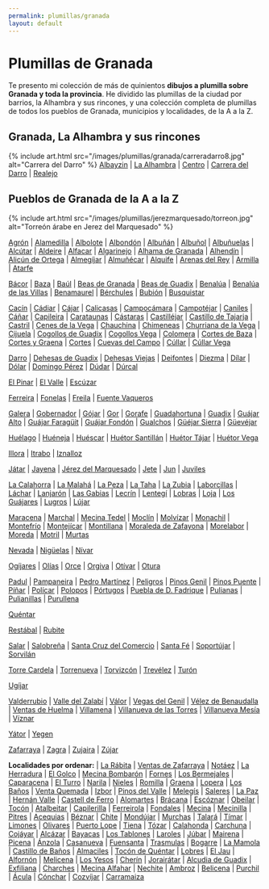 ```yaml
---
permalink: plumillas/granada
layout: default
---
```

# Plumillas de Granada

Te presento mi colección de más de quinientos __dibujos a plumilla sobre Granada y toda la provincia__. He dividido las plumillas de la ciudad por barrios, la Alhambra y sus rincones, y una colección completa de plumillas de todos los pueblos de Granada, municipios y localidades, de la A a la Z.

## Granada, La Alhambra y sus rincones

{% include art.html src="/images/plumillas/granada/carreradarro8.jpg" alt="Carrera del Darro" %}
[Albayzin](/plumillas/granada/albayzin)
 | [La Alhambra](/plumillas/granada/alhambra)
 | [Centro](/plumillas/granada/centro)
 | [Carrera del Darro](/plumillas/granada/)
 | [Realejo](/plumillas/granada/realejo)


## Pueblos de Granada de la A a la Z

{% include art.html src="/images/plumillas/jerezmarquesado/torreon.jpg" alt="Torreón árabe en Jerez del Marquesado" %}

[Agrón](/plumillas/granada/agron)
 | [Alamedilla](/plumillas/granada/)
 | [Albolote](/plumillas/granada/)
 | [Albondón](/plumillas/granada/)
 | [Albuñán](/plumillas/granada/)
 | [Albuñol](/plumillas/granada/)
 | [Albuñuelas](/plumillas/granada/)
 | [Alcútar](/plumillas/granada/)
 | [Aldeire](/plumillas/granada/)
 | [Alfacar](/plumillas/granada/)
 | [Algarinejo](/plumillas/granada/)
 | [Alhama de Granada](/plumillas/granada/)
 | [Alhendín](/plumillas/granada/)
 | [Alicún de Ortega](/plumillas/granada/)
 | [Almegíjar](/plumillas/granada/)
 | [Almuñécar](/plumillas/granada/)
 | [Alquife](/plumillas/granada/)
 | [Arenas del Rey](/plumillas/granada/)
 | [Armilla](/plumillas/granada/)
 | [Atarfe](/plumillas/granada/)

[Bácor](/plumillas/granada/)
 | [Baza](/plumillas/granada/)
 | [Baúl](/plumillas/granada/)
 | [Beas de Granada](/plumillas/granada/)
 | [Beas de Guadix](/plumillas/granada/)
 | [Benalúa](/plumillas/granada/)
 | [Benalúa de las Villas](/plumillas/granada/)
 | [Benamaurel](/plumillas/granada/)
 | [Bérchules](/plumillas/granada/)
 | [Bubión](/plumillas/granada/)
 | [Busquistar](/plumillas/granada/)

[Cacín](/plumillas/granada/)
 | [Cádiar](/plumillas/granada/)
 | [Cájar](/plumillas/granada/)
 | [Calicasas](/plumillas/granada/)
 | [Campocámara](/plumillas/granada/)
 | [Campotéjar](/plumillas/granada/)
 | [Caniles](/plumillas/granada/)
 | [Cáñar](/plumillas/granada/)
 | [Capileira](/plumillas/granada/)
 | [Carataunas](/plumillas/granada/)
 | [Cástaras](/plumillas/granada/)
 | [Castilléjar](/plumillas/granada/)
 | [Castillo de Tajarja](/plumillas/granada/)
 | [Castril](/plumillas/granada/)
 | [Cenes de la Vega](/plumillas/granada/)
 | [Chauchina](/plumillas/granada/)
 | [Chimeneas](/plumillas/granada/)
 | [Churriana de la Vega](/plumillas/granada/)
 | [Cijuela](/plumillas/granada/)
 | [Cogollos de Guadix](/plumillas/granada/)
 | [Cogollos Vega](/plumillas/granada/)
 | [Colomera](/plumillas/granada/)
 | [Cortes de Baza](/plumillas/granada/)
 | [Cortes y Graena](/plumillas/granada/)
 | [Cortes](/plumillas/granada/)
 | [Cuevas del Campo](/plumillas/granada/)
 | [Cúllar](/plumillas/granada/)
 | [Cúllar Vega](/plumillas/granada/)

 [Darro](/plumillas/granada/)
 | [Dehesas de Guadix](/plumillas/granada/)
 | [Dehesas Viejas](/plumillas/granada/)
 | [Deifontes](/plumillas/granada/)
 | [Diezma](/plumillas/granada/)
 | [Dílar](/plumillas/granada/)
 | [Dólar](/plumillas/granada/)
 | [Domingo Pérez](/plumillas/granada/)
 | [Dúdar](/plumillas/granada/)
 | [Dúrcal](/plumillas/granada/)

 [El Pinar](/plumillas/granada/)
 | [El Valle](/plumillas/granada/)
 | [Escúzar](/plumillas/granada/)

 [Ferreira](/plumillas/granada/)
 | [Fonelas](/plumillas/granada/)
 | [Freila](/plumillas/granada/)
 | [Fuente Vaqueros](/plumillas/granada/)

 [Galera](/plumillas/granada/)
 | [Gobernador](/plumillas/granada/)
 | [Gójar](/plumillas/granada/)
 | [Gor](/plumillas/granada/)
 | [Gorafe](/plumillas/granada/)
 | [Guadahortuna](/plumillas/granada/)
 | [Guadix](/plumillas/granada/)
 | [Guájar Alto](/plumillas/granada/)
 | [Guájar Faragüit](/plumillas/granada/)
 | [Guájar Fondón](/plumillas/granada/)
 | [Gualchos](/plumillas/granada/)
 | [Güéjar Sierra](/plumillas/granada/)
 | [Güevéjar](/plumillas/granada/)

 [Huélago](/plumillas/granada/)
 | [Huéneja](/plumillas/granada/)
 | [Huéscar](/plumillas/granada/)
 | [Huétor Santillán](/plumillas/granada/)
 | [Huétor Tájar](/plumillas/granada/)
 | [Huétor Vega](/plumillas/granada/)

 [Illora](/plumillas/granada/)
 | [Itrabo](/plumillas/granada/)
 | [Iznalloz](/plumillas/granada/)

 [Játar](/plumillas/granada/)
 | [Jayena](/plumillas/granada/)
 | [Jérez del Marquesado](/plumillas/granada/)
 | [Jete](/plumillas/granada/)
 | [Jun](/plumillas/granada/)
 | [Juviles](/plumillas/granada/)

 [La Calahorra](/plumillas/granada/)
 | [La Malahá](/plumillas/granada/)
 | [La Peza](/plumillas/granada/)
 | [La Taha](/plumillas/granada/)
 | [La Zubia](/plumillas/granada/)
 | [Laborcillas](/plumillas/granada/)
 | [Láchar](/plumillas/granada/)
 | [Lanjarón](/plumillas/granada/)
 | [Las Gabias](/plumillas/granada/)
 | [Lecrín](/plumillas/granada/)
 | [Lentegí](/plumillas/granada/)
 | [Lobras](/plumillas/granada/)
 | [Loja](/plumillas/granada/)
 | [Los Guájares](/plumillas/granada/)
 | [Lugros](/plumillas/granada/)
 | [Lújar](/plumillas/granada/)

[Maracena](/plumillas/granada/)
 | [Marchal](/plumillas/granada/)
 | [Mecina Tedel](/plumillas/granada/)
 | [Moclín](/plumillas/granada/)
 | [Molvízar](/plumillas/granada/)
 | [Monachil](/plumillas/granada/)
 | [Montefrío](/plumillas/granada/)
 | [Montejícar](/plumillas/granada/)
 | [Montillana](/plumillas/granada/)
 | [Moraleda de Zafayona](/plumillas/granada/)
 | [Morelabor](/plumillas/granada/)
 | [Moreda](/plumillas/granada/)
 | [Motril](/plumillas/granada/)
 | [Murtas](/plumillas/granada/)

[Nevada](/plumillas/granada/)
 | [Nigüelas](/plumillas/granada/)
 | [Nívar](/plumillas/granada/)

[Ogíjares](/plumillas/granada/)
 | [Olías](/plumillas/granada/)
 | [Orce](/plumillas/granada/)
 | [Orgiva](/plumillas/granada/)
 | [Otívar](/plumillas/granada/)
 | [Otura](/plumillas/granada/)

[Padul](/plumillas/granada/)
 | [Pampaneira](/plumillas/granada/)
 | [Pedro Martínez](/plumillas/granada/)
 | [Peligros](/plumillas/granada/)
 | [Pinos Genil](/plumillas/granada/)
 | [Pinos Puente](/plumillas/granada/)
 | [Píñar](/plumillas/granada/)
 | [Polícar](/plumillas/granada/)
 | [Polopos](/plumillas/granada/)
 | [Pórtugos](/plumillas/granada/)
 | [Puebla de D. Fadrique](/plumillas/granada/)
 | [Pulianas](/plumillas/granada/)
 | [Pulianillas](/plumillas/granada/)
 | [Purullena](/plumillas/granada/)

[Quéntar](/plumillas/granada/)

[Restábal](/plumillas/granada/)
 | [Rubite](/plumillas/granada/)

[Salar](/plumillas/granada/)
 | [Salobreña](/plumillas/granada/)
 | [Santa Cruz del Comercio](/plumillas/granada/)
 | [Santa Fé](/plumillas/granada/)
 | [Soportújar](/plumillas/granada/)
 | [Sorvilán](/plumillas/granada/)

[Torre Cardela](/plumillas/granada/)
 | [Torrenueva](/plumillas/granada/)
 | [Torvizcón](/plumillas/granada/)
 | [Trevélez](/plumillas/granada/)
 | [Turón](/plumillas/granada/)

[Ugíjar](/plumillas/granada/)

[Valderrubio](/plumillas/granada/)
 | [Valle del Zalabí](/plumillas/granada/)
 | [Válor](/plumillas/granada/)
 | [Vegas del Genil](/plumillas/granada/)
 | [Vélez de Benaudalla](/plumillas/granada/)
 | [Ventas de Huelma](/plumillas/granada/)
 | [Villamena](/plumillas/granada/)
 | [Villanueva de las Torres](/plumillas/granada/)
 | [Villanueva Mesía](/plumillas/granada/)
 | [Víznar](/plumillas/granada/)

[Yátor](/plumillas/granada/)
 | [Yegen](/plumillas/granada/)

[Zafarraya](/plumillas/granada/)
 | [Zagra](/plumillas/granada/)
 | [Zujaira](/plumillas/granada/)
 | [Zújar](/plumillas/granada/)

 __Localidades por ordenar:__
  | [La Rábita](/plumillas/granada/)
  | [Ventas de Zafarraya](/plumillas/granada/)
  | [Notáez](/plumillas/granada/)
  | [La Herradura](/plumillas/granada/)
  | [El Golco](/plumillas/granada/)
  | [Mecina Bombarón](/plumillas/granada/)
  | [Fornes](/plumillas/granada/)
  | [Los Bermejales](/plumillas/granada/)
  | [Caparacena](/plumillas/granada/)
  | [El Turro](/plumillas/granada/)
  | [Narila](/plumillas/granada/)
  | [Nieles](/plumillas/granada/)
  | [Romilla](/plumillas/granada/)
  | [Graena](/plumillas/granada/)
  | [Lopera](/plumillas/granada/)
  | [Los Baños](/plumillas/granada/)
  | [Venta Quemada](/plumillas/granada/)
  | [Izbor](/plumillas/granada/)
  | [Pinos del Valle](/plumillas/granada/)
  | [Melegís](/plumillas/granada/)
  | [Saleres](/plumillas/granada/)
  | [La Paz](/plumillas/granada/)
  | [Hernán Valle](/plumillas/granada/)
  | [Castell de Ferro](/plumillas/granada/)
  | [Alomartes](/plumillas/granada/)
  | [Brácana](/plumillas/granada/)
  | [Escóznar](/plumillas/granada/)
  | [Obeilar](/plumillas/granada/)
  | [Tocón](/plumillas/granada/)
  | [Atalbeitar](/plumillas/granada/)
  | [Capilerilla](/plumillas/granada/)
  | [Ferreirola](/plumillas/granada/)
  | [Fondales](/plumillas/granada/)
  | [Mecina](/plumillas/granada/)
  | [Mecinilla](/plumillas/granada/)
  | [Pitres](/plumillas/granada/)
  | [Acequias](/plumillas/granada/)
  | [Béznar](/plumillas/granada/)
  | [Chite](/plumillas/granada/)
  | [Mondújar](/plumillas/granada/)
  | [Murchas](/plumillas/granada/)
  | [Talará](/plumillas/granada/)
  | [Tímar](/plumillas/granada/)
  | [Limones](/plumillas/granada/)
  | [Olivares](/plumillas/granada/)
  | [Puerto Lope](/plumillas/granada/)
  | [Tiena](/plumillas/granada/)
  | [Tózar](/plumillas/granada/)
  | [Calahonda](/plumillas/granada/)
  | [Carchuna](/plumillas/granada/)
  | [Cojáyar](/plumillas/granada/)
  | [Alcázar](/plumillas/granada/)
  | [Bayacas](/plumillas/granada/)
  | [Los Tablones](/plumillas/granada/)
  | [Laroles](/plumillas/granada/)
  | [Júbar](/plumillas/granada/)
  | [Mairena](/plumillas/granada/)
  | [Picena](/plumillas/granada/)
  | [Ánzola](/plumillas/granada/)
  | [Casanueva](/plumillas/granada/)
  | [Fuensanta](/plumillas/granada/)
  | [Trasmulas](/plumillas/granada/)
  | [Bogarre](/plumillas/granada/)
  | [La Mamola](/plumillas/granada/)
  | [Castillo de Baños](/plumillas/granada/)
  | [Almaciles](/plumillas/granada/)
  | [Tocón de Quéntar](/plumillas/granada/)
  | [Lobres](/plumillas/granada/)
  | [El Jau](/plumillas/granada/)
  | [Alfornón](/plumillas/granada/)
  | [Melicena](/plumillas/granada/)
  | [Los Yesos](/plumillas/granada/)
  | [Cherín](/plumillas/granada/)
  | [Jorairátar](/plumillas/granada/)
  | [Alcudia de Guadix](/plumillas/granada/)
  | [Exfiliana](/plumillas/granada/)
  | [Charches](/plumillas/granada/)
  | [Mecina Alfahar](/plumillas/granada/)
  | [Nechite](/plumillas/granada/)
  | [Ambroz](/plumillas/granada/)
  | [Belicena](/plumillas/granada/)
  | [Purchil](/plumillas/granada/)
  | [Ácula](/plumillas/granada/)
  | [Cónchar](/plumillas/granada/)
  | [Cozvíjar](/plumillas/granada/)
  | [Carramaiza](/plumillas/granada/)
